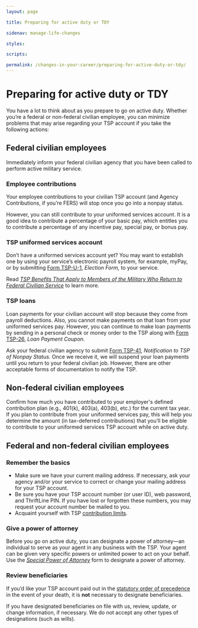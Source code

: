 ```yaml
---
layout: page

title: Preparing for active duty or TDY

sidenav: manage-life-changes

styles:

scripts:

permalink: /changes-in-your-career/preparing-for-active-duty-or-tdy/
---
```

# Preparing for active duty or TDY

You have a lot to think about as you prepare to go on active duty. Whether you’re a federal or non-federal civilian employee, you can minimize problems that may arise regarding your TSP account if you take the following actions:

## Federal civilian employees

Immediately inform your federal civilian agency that you have been called to perform active military service.

### Employee contributions

Your employee contributions to your civilian TSP account (and Agency Contributions, if you’re FERS) will stop once you go into a nonpay status.

However, you can still contribute to your uniformed services account. It is a good idea to contribute a percentage of your basic pay, which entitles you to contribute a percentage of any incentive pay, special pay, or bonus pay.

### TSP uniformed services account

Don’t have a uniformed services account yet? You may want to establish one by using your service’s electronic payroll system, for example, myPay, or by submitting [Form TSP-U-1](https://www.tsp.gov/PDF/formspubs/tsp-u-1.pdf), *Election Form,* to your service.

Read *[TSP Benefits That Apply to Members of the Military Who Return to Federal Civilian Service](https://www.tsp.gov/PDF/formspubs/tspfs08.pdf)* to learn more.

### TSP loans

Loan payments for your civilian account will stop because they come from payroll deductions. Also, you cannot make payments on that loan from your uniformed services pay. However, you can continue to make loan payments by sending in a personal check or money order to the TSP along with [Form TSP-26](https://www.tsp.gov/PDF/formspubs/tsp-26.html), _Loan Payment Coupon_.

Ask your federal civilian agency to submit [Form TSP-41](https://www.tsp.gov/PDF/formspubs/tsp-41.pdf), *Notification to TSP of Nonpay Status.* Once we receive it, we will suspend your loan payments until you return to your federal civilian job. However, there are other acceptable forms of documentation to notify the TSP.

## Non-federal civilian employees

Confirm how much you have contributed to your employer's defined contribution plan (e.g., 401(k), 403(a), 403(b), etc.) for the current tax year. If you plan to contribute from your uniformed services pay, this will help you determine the amount (in tax-deferred contributions) that you’ll be eligible to contribute to your uniformed services TSP account while on active duty.

## Federal and non-federal civilian employees

### Remember the basics

+ Make sure we have your current mailing address. If necessary, ask your agency and/or your service to correct or change your mailing address for your TSP account.
+ Be sure you have your TSP account number (or user ID), web password, and ThriftLine PIN. If you have lost or forgotten these numbers, you may request your account number be mailed to you.
+ Acquaint yourself with TSP [contribution limits](/making-contributions/contribution-limits/).

### Give a power of attorney

Before you go on active duty, you can designate a power of attorney—an individual to serve as your agent in any business with the TSP. Your agent can be given very specific powers or unlimited power to act on your behalf. Use the *[Special Power of Attorney](https://www.tsp.gov/PDF/formspubs/oc01-10.pdf)* form to designate a power of attorney.

### Review beneficiaries

If you’d like your TSP account paid out in the [statutory order of precedence](/planning-for-life-events/beneficiary-basics/) in the event of your death, it is **not** necessary to designate beneficiaries.

If you have designated beneficiaries on file with us, review, update, or change information, if necessary. We do not accept any other types of designations (such as wills).
<!-- CONTENT END -->
